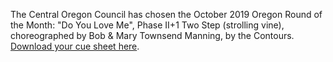 The Central Oregon Council has chosen the October 2019 Oregon Round of the Month:  "Do You Love Me", Phase II+1 Two Step (strolling vine), choreographed by Bob & Mary Townsend Manning, by the Contours.
[Download your cue sheet here](https://www.roundalab.org/CuesheetsDL2/Do%20You%20Love%20Me,%20Townsend-Manning,%20M&B__2+1.pdf).